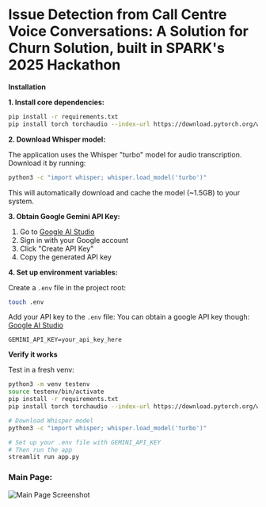 # Issue Detection from Call Centre Voice Conversations: A Solution for Churn Solution, built in SPARK's 2025 Hackathon

**Installation**

**1. Install core dependencies:**

```bash
pip install -r requirements.txt
pip install torch torchaudio --index-url https://download.pytorch.org/whl/cu118
```

**2. Download Whisper model:**

The application uses the Whisper "turbo" model for audio transcription. Download it by running:

```bash
python3 -c "import whisper; whisper.load_model('turbo')"
```

This will automatically download and cache the model (~1.5GB) to your system.

**3. Obtain Google Gemini API Key:**

1. Go to [Google AI Studio](https://aistudio.google.com/app/apikey)
2. Sign in with your Google account
3. Click "Create API Key"
4. Copy the generated API key

**4. Set up environment variables:**

Create a `.env` file in the project root:

```bash
touch .env
```

Add your API key to the `.env` file:
You can obtain a google API key though: [Google AI Studio](https://aistudio.google.com/prompts/new_chat)

```
GEMINI_API_KEY=your_api_key_here
```

**Verify it works**

Test in a fresh venv:

```bash
python3 -m venv testenv
source testenv/bin/activate
pip install -r requirements.txt
pip install torch torchaudio --index-url https://download.pytorch.org/whl/cu118

# Download Whisper model
python3 -c "import whisper; whisper.load_model('turbo')"

# Set up your .env file with GEMINI_API_KEY
# Then run the app
streamlit run app.py
```

### Main Page:
![Main Page Screenshot](https://files.catbox.moe/sdcvav.png)